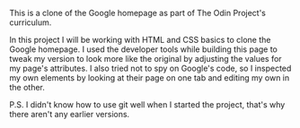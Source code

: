 This is a clone of the Google homepage as part of The Odin Project's curriculum.

In this project I will be working with HTML and CSS basics to clone the Google homepage.
I used the developer tools while building this page to tweak my version to look more like the original by adjusting the values for my page's attributes. I also tried not to spy on Google's code, so I inspected my own elements by looking at their page on one tab and editing my own in the other.

P.S. I didn't know how to use git well when I started the project, that's why there aren't any earlier versions.